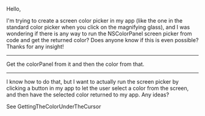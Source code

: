 Hello,

I'm trying to create a screen color picker in my app (like the one in the standard color picker when you click on the magnifying glass), and I was wondering if there is any way to run the NSColorPanel screen picker from code and get the returned color?  Does anyone know if this is even possible?  Thanks for any insight!

----

Get the colorPanel from it and then the color from that.

----

I know how to do that, but I want to actually run the screen picker by clicking a button in my app to let the user select a color from the screen, and then have the selected color returned to my app.  Any ideas?

See GettingTheColorUnderTheCursor
